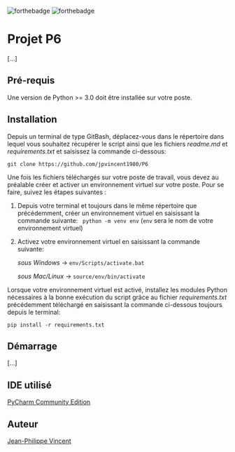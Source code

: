 ![forthebadge](https://forthebadge.com/images/badges/made-with-python.svg)
![forthebadge](https://forthebadge.com/images/badges/powered-by-coffee.svg)

# Projet P6

[...]

## Pré-requis

Une version de Python >= 3.0 doit être installée sur votre poste.

## Installation

Depuis un terminal de type GitBash, déplacez-vous dans le répertoire dans lequel vous souhaitez récupérer le script ainsi que les fichiers *readme.md* et *requirements.txt*  et saisissez la commande ci-dessous:

``git clone https://github.com/jpvincent1980/P6``

Une fois les fichiers téléchargés sur votre poste de travail, vous devez au préalable créer et activer un environnement virtuel sur votre poste.
Pour se faire, suivez les étapes suivantes :
1. Depuis votre terminal et toujours dans le même répertoire que précédemment, créer un environnement virtuel en saisissant la commande suivante:
  `` python -m venv env`` (``env`` sera le nom de votre environnement virtuel)
  

2. Activez votre environnement virtuel en saisissant la commande suivante:
   
   *sous Windows* -> ``env/Scripts/activate.bat``
   
   *sous Mac/Linux* -> ``source/env/bin/activate``
   

Lorsque votre environnement virtuel est activé, installez les modules Python nécessaires à la bonne exécution du script grâce au fichier *requirements.txt* précédemment téléchargé en saisissant la commande ci-dessous toujours depuis le terminal:

``pip install -r requirements.txt``


## Démarrage

[...]


## IDE utilisé

[PyCharm Community Edition](https://www.jetbrains.com/fr-fr/pycharm/)

## Auteur

[Jean-Philippe Vincent](https://twitter.com/JeanPhilippeV15)